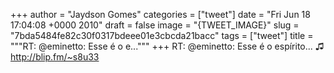 
+++
author = "Jaydson Gomes"
categories = ["tweet"]
date = "Fri Jun 18 17:04:08 +0000 2010"
draft = false
image = "{TWEET_IMAGE}"
slug = "7bda5484fe82c30f0317bdeee01e3cbcda21bacc"
tags = ["tweet"]
title = """RT: @eminetto: Esse é o e..."""
+++
RT: @eminetto: Esse é o espírito... ♫ http://blip.fm/~s8u33

